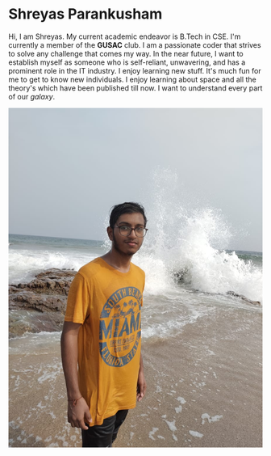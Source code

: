# Shreyas Parankusham

Hi, I am Shreyas. My current academic endeavor is B.Tech in CSE. I'm currently a member of the **GUSAC** club. I am a passionate coder that strives to solve any challenge that comes my way. In the near future, I want to establish myself as someone who is self-reliant, unwavering, and has a prominent role in the IT industry. I enjoy learning new stuff. It's much fun for me to get to know new individuals. I enjoy learning about space and all the theory's which have been published till now. I want to understand every part of our *galaxy*.

![plot](plot.jpg)